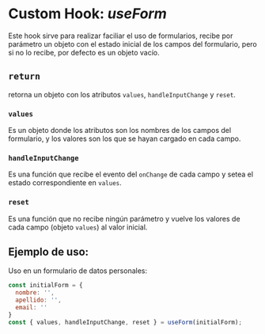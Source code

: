# Custom Hook: _useForm_

Este hook sirve para realizar faciliar el uso de formularios, recibe por parámetro un objeto con el estado inicial de los campos del formulario, pero si no lo recibe, por defecto es un objeto vacío.

## `return`

retorna un objeto con los atributos `values`, `handleInputChange` y `reset`.

### `values`

Es un objeto donde los atributos son los nombres de los campos del formulario, y los valores son los que se hayan cargado en cada campo.

### `handleInputChange`

Es una función que recibe el evento del `onChange` de cada campo y setea el estado correspondiente en `values`.

### `reset`

Es una función que no recibe ningún parámetro y vuelve los valores de cada campo (objeto `values`) al valor inicial.

## Ejemplo de uso:

Uso en un formulario de datos personales:

```javascript
const initialForm = {
  nombre: '',
  apellido: '',
  email: ''
}
const { values, handleInputChange, reset } = useForm(initialForm);
```
